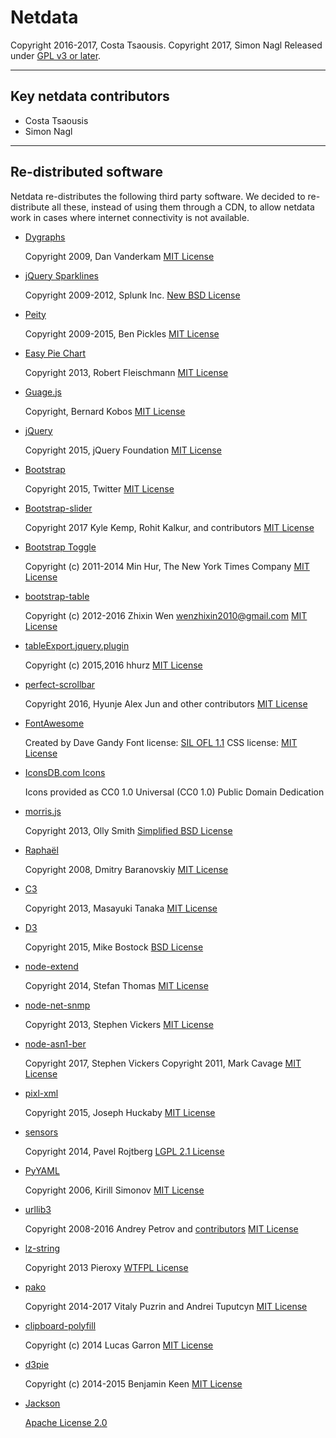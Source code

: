 # Netdata

Copyright 2016-2017, Costa Tsaousis.
Copyright 2017, Simon Nagl
Released under [GPL v3 or later](http://www.gnu.org/licenses/gpl-3.0.en.html).

---

## Key netdata contributors

- Costa Tsaousis
- Simon Nagl

---

## Re-distributed software

Netdata re-distributes the following third party software.
We decided to re-distribute all these, instead of using them
through a CDN, to allow netdata work in cases where internet
connectivity is not available.


- [Dygraphs](http://dygraphs.com/)

    Copyright 2009, Dan Vanderkam
    [MIT License](http://dygraphs.com/legal.html)


- [jQuery Sparklines](http://omnipotent.net/jquery.sparkline/)

    Copyright 2009-2012, Splunk Inc.
    [New BSD License](http://opensource.org/licenses/BSD-3-Clause)


- [Peity](http://benpickles.github.io/peity/)

    Copyright 2009-2015, Ben Pickles
    [MIT License](https://github.com/benpickles/peity/blob/master/MIT-LICENCE)
    

- [Easy Pie Chart](https://rendro.github.io/easy-pie-chart/)

    Copyright 2013, Robert Fleischmann
    [MIT License](https://github.com/rendro/easy-pie-chart/blob/master/LICENSE)


- [Guage.js](http://bernii.github.io/gauge.js/)

    Copyright, Bernard Kobos
    [MIT License](http://bernii.github.io/gauge.js/)


- [jQuery](https://jquery.org/)

    Copyright 2015, jQuery Foundation
    [MIT License](https://jquery.org/license/)


- [Bootstrap](http://getbootstrap.com/getting-started/)

    Copyright 2015, Twitter
    [MIT License](http://getbootstrap.com/getting-started/#license-faqs)

- [Bootstrap-slider](http://seiyria.com/bootstrap-slider/)

    Copyright 2017 Kyle Kemp, Rohit Kalkur, and contributors
    [MIT License](https://github.com/seiyria/bootstrap-slider/blob/master/LICENSE.md)

- [Bootstrap Toggle](http://www.bootstraptoggle.com/)

    Copyright (c) 2011-2014 Min Hur, The New York Times Company
    [MIT License](https://github.com/minhur/bootstrap-toggle/blob/master/LICENSE)


- [bootstrap-table](http://bootstrap-table.wenzhixin.net.cn/)

    Copyright (c) 2012-2016 Zhixin Wen <wenzhixin2010@gmail.com>
    [MIT License](https://github.com/wenzhixin/bootstrap-table/blob/master/LICENSE)


- [tableExport.jquery.plugin](https://github.com/hhurz/tableExport.jquery.plugin)

    Copyright (c) 2015,2016 hhurz
    [MIT License](http://rawgit.com/hhurz/tableExport.jquery.plugin/master/tableExport.js)


- [perfect-scrollbar](https://jamesflorentino.github.io/nanoScrollerJS/)

    Copyright 2016, Hyunje Alex Jun and other contributors
    [MIT License](https://github.com/noraesae/perfect-scrollbar/blob/master/LICENSE)


- [FontAwesome](https://fortawesome.github.io/Font-Awesome/)

    Created by Dave Gandy
    Font license: [SIL OFL 1.1](http://scripts.sil.org/OFL)
    CSS license: [MIT License](http://opensource.org/licenses/mit-license.html)


- [IconsDB.com Icons](http://www.iconsdb.com/soylent-red-icons/seo-performance-icon.html)

    Icons provided as CC0 1.0 Universal (CC0 1.0) Public Domain Dedication


- [morris.js](http://morrisjs.github.io/morris.js/)

    Copyright 2013, Olly Smith
    [Simplified BSD License](http://morrisjs.github.io/morris.js/)


- [Raphaël](http://raphaeljs.com/)

    Copyright 2008, Dmitry Baranovskiy
    [MIT License](http://raphaeljs.com/license.html)
    

- [C3](http://c3js.org/)

    Copyright 2013, Masayuki Tanaka
    [MIT License](https://github.com/masayuki0812/c3/blob/master/LICENSE)
    

- [D3](http://d3js.org/)

    Copyright 2015, Mike Bostock
    [BSD License](http://opensource.org/licenses/BSD-3-Clause)
    
    
- [node-extend](https://github.com/justmoon/node-extend)

    Copyright 2014, Stefan Thomas
    [MIT License](https://github.com/justmoon/node-extend/blob/master/LICENSE)
    

- [node-net-snmp](https://github.com/stephenwvickers/node-net-snmp)

    Copyright 2013, Stephen Vickers
    [MIT License](https://github.com/stephenwvickers/node-net-snmp)
    

- [node-asn1-ber](https://github.com/stephenwvickers/node-asn1-ber)

    Copyright 2017, Stephen Vickers
    Copyright 2011, Mark Cavage
    [MIT License](https://github.com/stephenwvickers/node-asn1-ber)
    

- [pixl-xml](https://github.com/jhuckaby/pixl-xml)

    Copyright 2015, Joseph Huckaby
    [MIT License](https://github.com/jhuckaby/pixl-xml)
    
- [sensors](https://github.com/paroj/sensors.py)

    Copyright 2014, Pavel Rojtberg
    [LGPL 2.1 License](http://opensource.org/licenses/LGPL-2.1)

- [PyYAML](https://bitbucket.org/blackjack/pysensors)

    Copyright 2006, Kirill Simonov
    [MIT License](http://pyyaml.org)

- [urllib3](https://github.com/shazow/urllib3)

    Copyright 2008-2016 Andrey Petrov and [contributors](https://github.com/shazow/urllib3/blob/master/CONTRIBUTORS.txt)
    [MIT License](https://github.com/shazow/urllib3/blob/master/LICENSE.txt)

- [lz-string](http://pieroxy.net/blog/pages/lz-string/index.html)

    Copyright 2013 Pieroxy
    [WTFPL License](http://pieroxy.net/blog/pages/lz-string/index.html#inline_menu_10)

- [pako](http://nodeca.github.io/pako/)

    Copyright 2014-2017 Vitaly Puzrin and Andrei Tuputcyn
    [MIT License](https://github.com/nodeca/pako/blob/master/LICENSE)

- [clipboard-polyfill](https://github.com/lgarron/clipboard-polyfill)

    Copyright (c) 2014 Lucas Garron
    [MIT License](https://github.com/lgarron/clipboard-polyfill/blob/master/LICENSE.md)
    
- [d3pie](https://github.com/benkeen/d3pie)

    Copyright (c) 2014-2015 Benjamin Keen
    [MIT License](https://github.com/benkeen/d3pie/blob/master/LICENSE)
    
- [Jackson](https://github.com/FasterXML/jackson-databind)

    [Apache License 2.0](http://www.apache.org/licenses/LICENSE-2.0)

